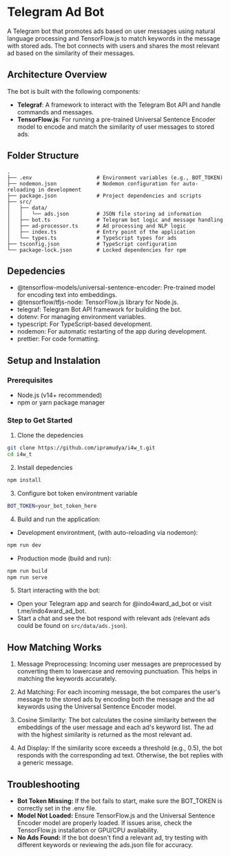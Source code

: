 # Telegram Ad Bot

A Telegram bot that promotes ads based on user messages using natural language processing and TensorFlow.js to match keywords in the message with stored ads. The bot connects with users and shares the most relevant ad based on the similarity of their messages.

## Architecture Overview

The bot is built with the following components:

- **Telegraf**: A framework to interact with the Telegram Bot API and handle commands and messages.
- **TensorFlow.js**: For running a pre-trained Universal Sentence Encoder model to encode and match the similarity of user messages to stored ads.

## Folder Structure

```
.
├── .env                     # Environment variables (e.g., BOT_TOKEN)
├── nodemon.json             # Nodemon configuration for auto-reloading in development
├── package.json             # Project dependencies and scripts
├── src/
│   ├── data/
│   │   └── ads.json         # JSON file storing ad information
│   ├── bot.ts               # Telegram bot logic and message handling
│   ├── ad-processor.ts      # Ad processing and NLP logic
│   ├── index.ts             # Entry point of the application
│   └── types.ts             # TypeScript types for ads
├── tsconfig.json            # TypeScript configuration
└── package-lock.json        # Locked dependencies for npm

```

## Depedencies

- @tensorflow-models/universal-sentence-encoder: Pre-trained model for encoding text into embeddings.
- @tensorflow/tfjs-node: TensorFlow.js library for Node.js.
- telegraf: Telegram Bot API framework for building the bot.
- dotenv: For managing environment variables.
- typescript: For TypeScript-based development.
- nodemon: For automatic restarting of the app during development.
- prettier: For code formatting.

## Setup and Instalation

### Prerequisites

- Node.js (v14+ recommended)
- npm or yarn package manager

### Step to Get Started

1. Clone the depedencies

```bash
git clone https://github.com/ipramudya/i4w_t.git
cd i4w_t
```

2. Install depedencies

```bash
npm install
```

3. Configure bot token environtment variable

```bash
BOT_TOKEN=your_bot_token_here
```

4. Build and run the application:

- Development environtment, (with auto-reloading via nodemon):

```bash
npm run dev
```

- Production mode (build and run):

```bash
npm run build
npm run serve
```

5. Start interacting with the bot:

- Open your Telegram app and search for @indo4ward_ad_bot or visit t.me/indo4ward_ad_bot.
- Start a chat and see the bot respond with relevant ads (relevant ads could be found on `src/data/ads.json`).

## How Matching Works

1. Message Preprocessing: Incoming user messages are preprocessed by converting them to lowercase and removing punctuation. This helps in matching the keywords accurately.

2. Ad Matching: For each incoming message, the bot compares the user's message to the stored ads by encoding both the message and the ad keywords using the Universal Sentence Encoder model.

3. Cosine Similarity: The bot calculates the cosine similarity between the embeddings of the user message and each ad's keyword list. The ad with the highest similarity is returned as the most relevant ad.

4. Ad Display: If the similarity score exceeds a threshold (e.g., 0.5), the bot responds with the corresponding ad text. Otherwise, the bot replies with a generic message.

## Troubleshooting

- **Bot Token Missing:** If the bot fails to start, make sure the BOT_TOKEN is correctly set in the .env file.
- **Model Not Loaded:** Ensure TensorFlow.js and the Universal Sentence Encoder model are properly loaded. If issues arise, check the TensorFlow.js installation or GPU/CPU availability.
- **No Ads Found:** If the bot doesn't find a relevant ad, try testing with different keywords or reviewing the ads.json file for accuracy.
